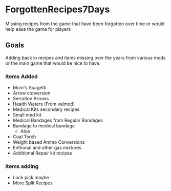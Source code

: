 # ForgottenRecipes7Days
Missing recipes from the game that have been forgotten over time or would help ease the game for players

## Goals
Adding back in recipes and items missing over the years from various mods or the main game that would be nice to have. 

### Items Added

* Mom's Spagetti
* Arrow conversion
* Serration Arrows
* Health Waters (From valmod)
* Medical Kits secondary recipes
* Small med kit
* Medical Bandages from Regular Bandages
* Bandage to medical bandage
  * Aloe
* Coal Torch
* Weight based Ammo Conversions
* Enthonal and other gas mixtures
* Additional Repair kit recipes

  
### Items adding

* Lock pick maybe
* More Split Recipes

